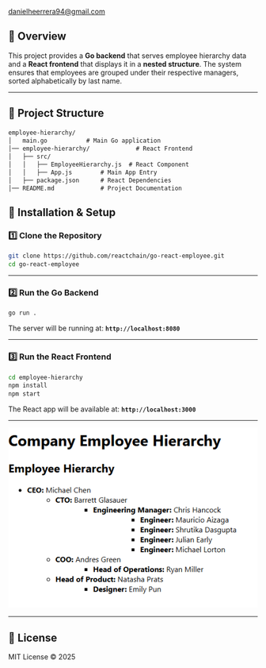 
danielheerrera94@gmail.com
## 🚀 Overview
This project provides a **Go backend** that serves employee hierarchy data and a **React frontend** that displays it in a **nested structure**. The system ensures that employees are grouped under their respective managers, sorted alphabetically by last name.

---

## 📂 Project Structure
```
employee-hierarchy/
│   main.go           # Main Go application
│── employee-hierarchy/             # React Frontend
│   ├── src/
│   │   ├── EmployeeHierarchy.js  # React Component
│   │   ├── App.js        # Main App Entry
│   ├── package.json      # React Dependencies
│── README.md             # Project Documentation
```

## 🔧 Installation & Setup

### 1️⃣ Clone the Repository
```sh
git clone https://github.com/reactchain/go-react-employee.git
cd go-react-employee
```

---

### 2️⃣ Run the Go Backend
```sh
go run .
```
The server will be running at: **`http://localhost:8080`**

---

### 3️⃣ Run the React Frontend
```sh
cd employee-hierarchy
npm install
npm start
```
The React app will be available at: **`http://localhost:3000`**

---

![alt text](image.png)

---

## 📜 License
MIT License © 2025 
